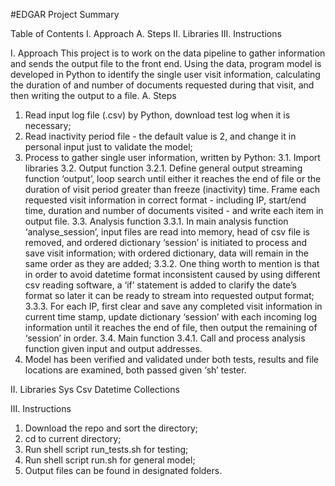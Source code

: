 #EDGAR Project Summary

Table of Contents
I.	 Approach
     A.	Steps
II.	 Libraries
III. Instructions

I.	Approach
This project is to work on the data pipeline to gather information and sends the output file to the front end. Using the data, program model is developed in Python to identify the single user visit information, calculating the duration of and number of documents requested during that visit, and then writing the output to a file. 
A.	Steps
1.	Read input log file (.csv) by Python, download test log when it is necessary;
2.	Read inactivity period file - the default value is 2, and change it in personal input just to validate the model;
3.	Process to gather single user information, written by Python:
3.1.	Import libraries 
3.2.	Output function
3.2.1.	Define general output streaming function ‘output’, loop search until either it reaches the end of file or the duration of visit period greater than freeze (inactivity) time. Frame each requested visit information in correct format - including IP, start/end time, duration and number of documents visited - and write each item in output file.
3.3.	Analysis function
3.3.1.	In main analysis function ‘analyse_session’, input files are read into memory, head of csv file is removed, and ordered dictionary ‘session’ is initiated to process and save visit information; with ordered dictionary, data will remain in the same order as they are added;
3.3.2.	One thing worth to mention is that in order to avoid datetime format inconsistent caused by using different csv reading software, a ‘if’ statement is added to clarify the date’s format so later it can be ready to stream into requested output format; 
3.3.3.	For each IP, first clear and save any completed visit information in current time stamp, update dictionary ‘session’ with each incoming log information until it reaches the end of file, then output the remaining of ‘session’ in order. 
3.4.	Main function
3.4.1.	Call and process analysis function given input and output addresses.
4.	Model has been verified and validated under both tests, results and file locations are examined, both passed given ‘sh’ tester. 

II.	Libraries
Sys
Csv
Datetime
Collections

III.	Instructions
1.	Download the repo and sort the directory;
2.	cd to current directory;
3.	Run shell script run_tests.sh for testing;
4.	Run shell script run.sh for general model;
5.	Output files can be found in designated folders. 

